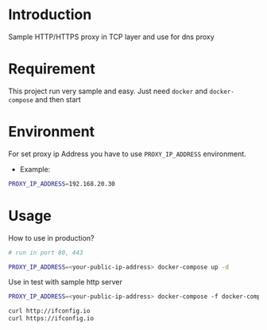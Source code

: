 Introduction
============

Sample HTTP/HTTPS proxy in TCP layer and use for dns proxy


Requirement
===========

This project run very sample and easy. Just need `docker` and `docker-compose` and then start

Environment
===========

For set proxy ip Address you have to use `PROXY_IP_ADDRESS` environment.

* Example:

```bash
PROXY_IP_ADDRESS=192.168.20.30
```

Usage
=====

How to use in production?

```bash
# run in port 80, 443

PROXY_IP_ADDRESS=<your-public-ip-address> docker-compose up -d
```

Use in test with sample http server

```bash
PROXY_IP_ADDRESS=<your-public-ip-address> docker-compose -f docker-compose.yml -f docker/docker-compose.sample.yml up -d

curl http://ifconfig.io
curl https://ifconfig.io
```
